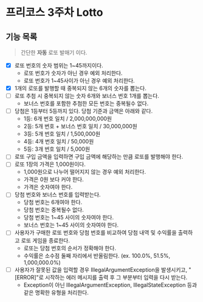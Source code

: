 # 프리코스 3주차 Lotto

## 기능 목록
> 간단한 **자동** 로또 발매기 이다.

- [X] 로또 번호의 숫자 범위는 1~45까지이다.
  - 로또 번호가 숫자가 아닌 경우 예외 처리한다.
  - 로또 번호가 1~45사이가 아닌 경우 예외 처리한다.
- [X] 1개의 로또를 발행할 때 중복되지 않는 6개의 숫자를 뽑는다.
- [ ] 로또 추첨 시 중복되지 않는 숫자 6개와 보너스 번호 1개를 뽑는다.
  - 보너스 번호를 포함한 추첨한 모든 번호는 중복될수 없다.
- [ ] 당첨은 1등부터 5등까지 있다. 당첨 기준과 금액은 아래와 같다.
  - 1등: 6개 번호 일치 / 2,000,000,000원
  - 2등: 5개 번호 + 보너스 번호 일치 / 30,000,000원
  - 3등: 5개 번호 일치 / 1,500,000원
  - 4등: 4개 번호 일치 / 50,000원
  - 5등: 3개 번호 일치 / 5,000원
- [ ] 로또 구입 금액을 입력하면 구입 금액에 해당하는 만큼 로또를 발행해야 한다.
- [ ] 로또 1장의 가격은 1,000원이다.
  - 1,000원으로 나누어 떨어지지 않는 경우 예외 처리한다.
  - 가격은 0원 보다 커야 한다.
  - 가격은 숫자여야 한다.
- [ ] 당첨 번호와 보너스 번호를 입력받는다.
  - 당첨 번호는 6개여야 한다.
  - 당첨 번호는 중복될수 없다.
  - 당첨 번호는 1~45 사이의 숫자여야 한다.
  - 보너스 번호는 1~45 사이의 숫자여야 한다.
- [ ] 사용자가 구매한 로또 번호와 당첨 번호를 비교하여 당첨 내역 및 수익률을 출력하고 로또 게임을 종료한다.
  - 로또는 당첨 번호의 순서가 정확해야 한다. 
  - 수익률은 소수점 둘째 자리에서 반올림한다. (ex. 100.0%, 51.5%, 1,000,000.0%)
- [ ] 사용자가 잘못된 값을 입력할 경우 IllegalArgumentException을 발생시키고, "[ERROR]"로 시작하는 에러 메시지를 출력 후 그 부분부터 입력을 다시 받는다.
  - Exception이 아닌 IllegalArgumentException, IllegalStateException 등과 같은 명확한 유형을 처리한다.
